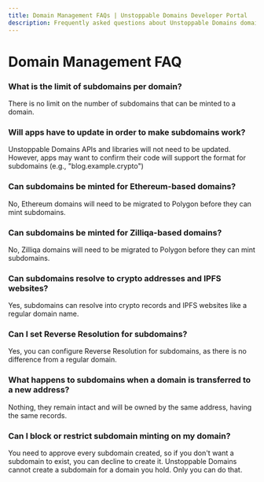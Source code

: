 ```yaml
---
title: Domain Management FAQs | Unstoppable Domains Developer Portal
description: Frequently asked questions about Unstoppable Domains domain management.
---
```


# Domain Management FAQ

### What is the limit of subdomains per domain?

There is no limit on the number of subdomains that can be minted to a domain.

### Will apps have to update in order to make subdomains work?

Unstoppable Domains APIs and libraries will not need to be updated. However, apps may want to confirm their code will support the format for subdomains (e.g., "blog.example.crypto")

### Can subdomains be minted for Ethereum-based domains?

No, Ethereum domains will need to be migrated to Polygon before they can mint subdomains.

### Can subdomains be minted for Zilliqa-based domains?

No, Zilliqa domains will need to be migrated to Polygon before they can mint subdomains.

### Can subdomains resolve to crypto addresses and IPFS websites?

Yes, subdomains can resolve into crypto records and IPFS websites like a regular domain name.

### Can I set Reverse Resolution for subdomains?

Yes, you can configure Reverse Resolution for subdomains, as there is no difference from a regular domain.

### What happens to subdomains when a domain is transferred to a new address?

Nothing, they remain intact and will be owned by the same address, having the same records.

### Can I block or restrict subdomain minting on my domain?

You need to approve every subdomain created, so if you don't want a subdomain to exist, you can decline to create it. Unstoppable Domains cannot create a subdomain for a domain you hold. Only you can do that.
